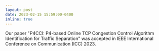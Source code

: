 ```yaml
---
layout: post
date: 2023-02-15 15:59:00-0400
inline: true
---
```


Our paper "P4CCI: P4-based Online TCP Congestion Control Algorithm Identification for Traffic Separation" was accepted in IEEE International Conference on Communication (ICC) 2023.
